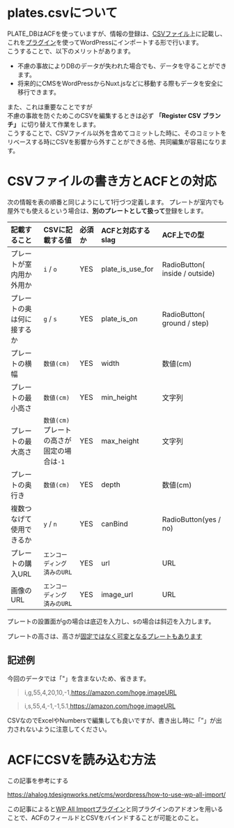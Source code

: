 # plates.csvについて

PLATE_DBはACFを使っていますが、情報の登録は、[CSVファイル](/Code/PLATE_DB/plates.csv)上に記載し、これを[プラグイン](http://www.wpallimport.com/)を使ってWordPressにインポートする形で行います。<br>
こうすることで、以下のメリットがあります。

- 不慮の事故によりDBのデータが失われた場合でも、データを守ることができます。
- 将来的にCMSをWordPressからNuxt.jsなどに移動する際もデータを安全に移行できます。

また、これは重要なことですが<br>
不慮の事故を防ぐためこのCSVを編集するときは必ず **「Register CSV ブランチ」** に切り替えて作業をします。<br>
こうすることで、CSVファイル以外を含めてコミットした時に、そのコミットをリベースする時にCSVを影響から外すことができる他、共同編集が容易になります。

# CSVファイルの書き方とACFとの対応

次の情報を表の順番と同じようにして1行づつ定義します。
プレートが室内でも屋外でも使えるという場合は、**別のプレートとして扱って**登録をします。

|記載すること|CSVに記載する値|必須か|ACFと対応するslag|ACF上での型|
|:-|:-|:-|:-|:-|
|プレートが室内用か外用か| `i` / `o`|YES|plate_is_use_for|RadioButton( inside / outside)|
|プレートの奥は何に接するか| `g` / `s` |YES|plate_is_on|RadioButton( ground / step)|
|プレートの横幅|`数値(cm)`|YES|width|数値(cm)|
|プレートの最小高さ|`数値(cm)`|YES|min_height|文字列|
|プレートの最大高さ|`数値(cm)`<br>プレートの高さが固定の場合は`-1`|YES|max_height|文字列|
|プレートの奥行き|`数値(cm)`|YES|depth|数値(cm)|
|複数つなげて使用できるか|`y` / `n`|YES|canBind|RadioButton(yes / no)|
|プレートの購入URL|`エンコーディング済みのURL`|YES|url|URL|
|画像のURL|`エンコーディング済みのURL`|YES|image_url|URL|

プレートの設置面がgの場合は底辺を入力し、sの場合は斜辺を入力します。

プレートの高さは、高さが[固定ではなく可変となるプレートもあります](https://www.monotaro.com/g/01144824/)

## 記述例

今回のデータでは「"」を含まないため、省きます。

>i,g,55,4,20,10,-1,https://amazon.com/hoge,imageURL

>i,s,55,4,-1,-1,5.1,https://amazon.com/hoge,imageURL

CSVなのでExcelやNumbersで編集しても良いですが、書き出し時に「”」が出力されないように注意してください。

# ACFにCSVを読み込む方法

この記事を参考にする

https://ahalog.tdesignworks.net/cms/wordpress/how-to-use-wp-all-import/

この記事によると[WP All Importプラグイン](http://www.wpallimport.com/)と同プラグインのアドオンを用いることで、ACFのフィールドとCSVをバインドすることが可能とのこと。